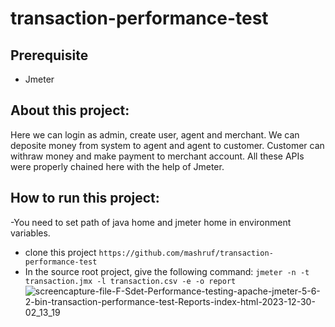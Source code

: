 # transaction-performance-test

## Prerequisite
- Jmeter

## About this project:
Here we can login as admin, create user, agent and merchant. We can deposite money from system to agent and agent to customer. Customer can withraw money and make payment to merchant account. All these APIs were properly chained here with the help of Jmeter.

## How to run this project:
-You need to set path of java home and jmeter home in environment variables.
- clone this project
``` https://github.com/mashruf/transaction-performance-test ```
- In the source root project, give the following command:
``` jmeter -n -t transaction.jmx -l transaction.csv -e -o report ```
![screencapture-file-F-Sdet-Performance-testing-apache-jmeter-5-6-2-bin-transaction-performance-test-Reports-index-html-2023-12-30-02_13_19](https://github.com/mashruf/transaction-performance-test/assets/50927464/e436e741-0919-491b-82c5-28edc3a56f55)
